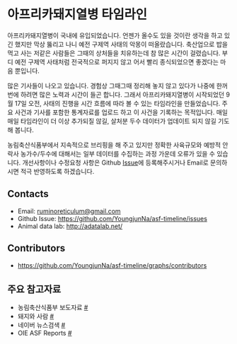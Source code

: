 # 아프리카돼지열병 타임라인

아프리카돼지열병이 국내에 유입되었습니다. 언젠가 올수도 있을 것이란 생각을 하고 있긴 했지만 막상 뚫리고 나니 예전 구제역 사태의 악몽이 떠올랐습니다. 축산업으로 밥을 먹고 사는 저같은 사람들은 그때의 상처들을 치유하는데 참 많은 시간이 걸렸습니다. 부디 예전 구제역 사태처럼 전국적으로 퍼지지 않고 어서 빨리 종식되었으면 좋겠다는 마음 뿐입니다.

많은 기사들이 나오고 있습니다. 경험상 그때그때 정리해 놓지 않고 있다가 나중에 한꺼번에 하려면 많은 노력과 시간이 들곤 합니다. 그래서 아프리카돼지열병이 시작되었던 9월 17일 오전, 사태의 진행을 시간 흐름에 따라 볼 수 있는 타임라인을 만들었습니다. 주요 사건과 기사를 포함한 통계자료를 업로드 하고 이 사건을 기록하는 목적입니다. 매일매일 타임라인이 더 이상 추가되질 않길, 살처분 두수 데이터가 업데이트 되지 않길 기도해 봅니다.

농림축산식품부에서 지속적으로 브리핑을 해 주고 있지만 정확한 사육규모와 예방적 안락사 농가수/두수에 대해서는 일부 데이터를 수집하는 과정 가운데 오류가 있을 수 있습니다. 개선사항이나 수정요청 사항은 Github [Issue](https://github.com/YoungjunNa/asf-timeline/issues)에 등록해주시거나 Email로 문의하시면 적극 반영하도록 하겠습니다.

## Contacts
- Email: ruminoreticulum@gmail.com
- Github Issue: https://github.com/YoungjunNa/asf-timeline/issues
- Animal data lab: http://adatalab.net/

## Contributors
- https://github.com/YoungjunNa/asf-timeline/graphs/contributors

## 주요 참고자료
- 농림축산식품부 보도자료 [#](http://www.mafra.go.kr/FMD-AI/2095/subview.do)
- 돼지와 사람 [#](http://www.pigpeople.net/news/article.html?no=7260)
- 네이버 뉴스검색 [#](https://search.naver.com/search.naver?where=news&query=%EC%95%84%ED%94%84%EB%A6%AC%EC%B9%B4%20%EB%8F%BC%EC%A7%80%EC%97%B4%EB%B3%91&sm=tab_srt&sort=1&photo=0&field=0&reporter_article=&pd=0&ds=&de=&docid=&nso=so%3Add%2Cp%3Aall%2Ca%3Aall&mynews=0&refresh_start=0&related=0)
- OIE ASF Reports [#](https://www.oie.int/en/animal-health-in-the-world/animal-diseases/african-swine-fever/)